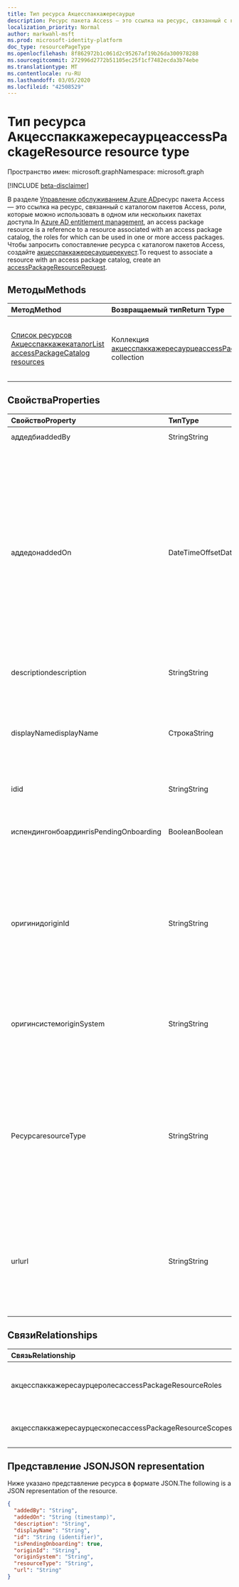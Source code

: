 ```yaml
---
title: Тип ресурса Акцесспаккажересаурце
description: Ресурс пакета Access — это ссылка на ресурс, связанный с каталогом, в котором находятся роли, которые можно использовать в одном или нескольких пакетах доступа.
localization_priority: Normal
author: markwahl-msft
ms.prod: microsoft-identity-platform
doc_type: resourcePageType
ms.openlocfilehash: 8f862972b1c061d2c95267af19b26da300978288
ms.sourcegitcommit: 272996d2772b51105ec25f1cf7482ecda3b74ebe
ms.translationtype: MT
ms.contentlocale: ru-RU
ms.lasthandoff: 03/05/2020
ms.locfileid: "42508529"
---
```

# <a name="accesspackageresource-resource-type"></a><span data-ttu-id="ed64e-103">Тип ресурса Акцесспаккажересаурце</span><span class="sxs-lookup"><span data-stu-id="ed64e-103">accessPackageResource resource type</span></span>

<span data-ttu-id="ed64e-104">Пространство имен: microsoft.graph</span><span class="sxs-lookup"><span data-stu-id="ed64e-104">Namespace: microsoft.graph</span></span>

[!INCLUDE [beta-disclaimer](../../includes/beta-disclaimer.md)]

<span data-ttu-id="ed64e-105">В разделе [Управление обслуживанием Azure AD](entitlementmanagement-root.md)ресурс пакета Access — это ссылка на ресурс, связанный с каталогом пакетов Access, роли, которые можно использовать в одном или нескольких пакетах доступа.</span><span class="sxs-lookup"><span data-stu-id="ed64e-105">In [Azure AD entitlement management](entitlementmanagement-root.md), an access package resource is a reference to a resource associated with an access package catalog, the roles for which can be used in one or more access packages.</span></span>  <span data-ttu-id="ed64e-106">Чтобы запросить сопоставление ресурса с каталогом пакетов Access, создайте [акцесспаккажересаурцерекуест](accesspackageresourcerequest.md).</span><span class="sxs-lookup"><span data-stu-id="ed64e-106">To request to associate a resource with an access package catalog, create an [accessPackageResourceRequest](accesspackageresourcerequest.md).</span></span>

## <a name="methods"></a><span data-ttu-id="ed64e-107">Методы</span><span class="sxs-lookup"><span data-stu-id="ed64e-107">Methods</span></span>

| <span data-ttu-id="ed64e-108">Метод</span><span class="sxs-lookup"><span data-stu-id="ed64e-108">Method</span></span>       | <span data-ttu-id="ed64e-109">Возвращаемый тип</span><span class="sxs-lookup"><span data-stu-id="ed64e-109">Return Type</span></span> | <span data-ttu-id="ed64e-110">Описание</span><span class="sxs-lookup"><span data-stu-id="ed64e-110">Description</span></span> |
|:-------------|:------------|:------------|
| [<span data-ttu-id="ed64e-111">Список ресурсов Акцесспаккажекаталог</span><span class="sxs-lookup"><span data-stu-id="ed64e-111">List accessPackageCatalog resources</span></span>](../api/accesspackagecatalog-list-accesspackageresources.md) | <span data-ttu-id="ed64e-112">Коллекция [акцесспаккажересаурце](accesspackageresource.md)</span><span class="sxs-lookup"><span data-stu-id="ed64e-112">[accessPackageResource](accesspackageresource.md) collection</span></span> | <span data-ttu-id="ed64e-113">Получение списка объектов Акцесспаккажересаурце в каталоге.</span><span class="sxs-lookup"><span data-stu-id="ed64e-113">Retrieve a list of accessPackageResource objects in a catalog.</span></span> |

## <a name="properties"></a><span data-ttu-id="ed64e-114">Свойства</span><span class="sxs-lookup"><span data-stu-id="ed64e-114">Properties</span></span>

| <span data-ttu-id="ed64e-115">Свойство</span><span class="sxs-lookup"><span data-stu-id="ed64e-115">Property</span></span>     | <span data-ttu-id="ed64e-116">Тип</span><span class="sxs-lookup"><span data-stu-id="ed64e-116">Type</span></span>        | <span data-ttu-id="ed64e-117">Описание</span><span class="sxs-lookup"><span data-stu-id="ed64e-117">Description</span></span> |
|:-------------|:------------|:------------|
|<span data-ttu-id="ed64e-118">аддедби</span><span class="sxs-lookup"><span data-stu-id="ed64e-118">addedBy</span></span>|<span data-ttu-id="ed64e-119">String</span><span class="sxs-lookup"><span data-stu-id="ed64e-119">String</span></span>|<span data-ttu-id="ed64e-120">Только для чтения.</span><span class="sxs-lookup"><span data-stu-id="ed64e-120">Read-only.</span></span>|
|<span data-ttu-id="ed64e-121">аддедон</span><span class="sxs-lookup"><span data-stu-id="ed64e-121">addedOn</span></span>|<span data-ttu-id="ed64e-122">DateTimeOffset</span><span class="sxs-lookup"><span data-stu-id="ed64e-122">DateTimeOffset</span></span>|<span data-ttu-id="ed64e-p102">Тип Timestamp представляет сведения о времени и дате с использованием формата ISO 8601 (всегда используется формат UTC). Например, значение полуночи 1 января 2014 г. в формате UTC выглядит так: `'2014-01-01T00:00:00Z'`.</span><span class="sxs-lookup"><span data-stu-id="ed64e-p102">The Timestamp type represents date and time information using ISO 8601 format and is always in UTC time. For example, midnight UTC on Jan 1, 2014 would look like this: `'2014-01-01T00:00:00Z'`</span></span>|
|<span data-ttu-id="ed64e-125">description</span><span class="sxs-lookup"><span data-stu-id="ed64e-125">description</span></span>|<span data-ttu-id="ed64e-126">String</span><span class="sxs-lookup"><span data-stu-id="ed64e-126">String</span></span>|<span data-ttu-id="ed64e-127">Описание ресурса.</span><span class="sxs-lookup"><span data-stu-id="ed64e-127">A description for the resource.</span></span>|
|<span data-ttu-id="ed64e-128">displayName</span><span class="sxs-lookup"><span data-stu-id="ed64e-128">displayName</span></span>|<span data-ttu-id="ed64e-129">Строка</span><span class="sxs-lookup"><span data-stu-id="ed64e-129">String</span></span>|<span data-ttu-id="ed64e-130">Отображаемое имя ресурса, например имя приложения, имя группы или имя сайта.</span><span class="sxs-lookup"><span data-stu-id="ed64e-130">The display name of the resource, such as the application name, group name or site name.</span></span>|
|<span data-ttu-id="ed64e-131">id</span><span class="sxs-lookup"><span data-stu-id="ed64e-131">id</span></span>|<span data-ttu-id="ed64e-132">String</span><span class="sxs-lookup"><span data-stu-id="ed64e-132">String</span></span>| <span data-ttu-id="ed64e-133">Только для чтения.</span><span class="sxs-lookup"><span data-stu-id="ed64e-133">Read-only.</span></span>|
|<span data-ttu-id="ed64e-134">испендингонбоардинг</span><span class="sxs-lookup"><span data-stu-id="ed64e-134">isPendingOnboarding</span></span>|<span data-ttu-id="ed64e-135">Boolean</span><span class="sxs-lookup"><span data-stu-id="ed64e-135">Boolean</span></span>|<span data-ttu-id="ed64e-136">Значение true, если ресурс пока недоступен для назначения.</span><span class="sxs-lookup"><span data-stu-id="ed64e-136">True if the resource is not yet available for assignment.</span></span>|
|<span data-ttu-id="ed64e-137">оригинид</span><span class="sxs-lookup"><span data-stu-id="ed64e-137">originId</span></span>|<span data-ttu-id="ed64e-138">String</span><span class="sxs-lookup"><span data-stu-id="ed64e-138">String</span></span>|<span data-ttu-id="ed64e-139">Уникальный идентификатор ресурса в исходной системе.</span><span class="sxs-lookup"><span data-stu-id="ed64e-139">The unique identifier of the resource in the origin system.</span></span> <span data-ttu-id="ed64e-140">В случае группы Azure AD это идентификатор группы.</span><span class="sxs-lookup"><span data-stu-id="ed64e-140">In the case of an Azure AD group, this is the identifier of the group.</span></span> |
|<span data-ttu-id="ed64e-141">оригинсистем</span><span class="sxs-lookup"><span data-stu-id="ed64e-141">originSystem</span></span>|<span data-ttu-id="ed64e-142">String</span><span class="sxs-lookup"><span data-stu-id="ed64e-142">String</span></span>|<span data-ttu-id="ed64e-143">Тип ресурса в исходной системе, например `SharePointOnline` или. `AadGroup`</span><span class="sxs-lookup"><span data-stu-id="ed64e-143">The type of the resource in the origin system, such as `SharePointOnline` or `AadGroup`.</span></span>|
|<span data-ttu-id="ed64e-144">Ресурса</span><span class="sxs-lookup"><span data-stu-id="ed64e-144">resourceType</span></span>|<span data-ttu-id="ed64e-145">String</span><span class="sxs-lookup"><span data-stu-id="ed64e-145">String</span></span>|<span data-ttu-id="ed64e-146">Тип ресурса, например, `Application` если это приложение, подключаемое к Azure AD, или `SharePoint Online Site` сайт SharePoint Online.</span><span class="sxs-lookup"><span data-stu-id="ed64e-146">The type of the resource, such as `Application` if it is an Azure AD connected application, or `SharePoint Online Site` for a SharePoint Online site.</span></span>|
|<span data-ttu-id="ed64e-147">url</span><span class="sxs-lookup"><span data-stu-id="ed64e-147">url</span></span>|<span data-ttu-id="ed64e-148">String</span><span class="sxs-lookup"><span data-stu-id="ed64e-148">String</span></span>|<span data-ttu-id="ed64e-149">Уникальный указатель ресурсов для ресурса, например URL-адрес для подписания пользователя в приложении.</span><span class="sxs-lookup"><span data-stu-id="ed64e-149">A unique resource locator for the resource, such as the URL for signing a user into an application.</span></span>|

## <a name="relationships"></a><span data-ttu-id="ed64e-150">Связи</span><span class="sxs-lookup"><span data-stu-id="ed64e-150">Relationships</span></span>

| <span data-ttu-id="ed64e-151">Связь</span><span class="sxs-lookup"><span data-stu-id="ed64e-151">Relationship</span></span> | <span data-ttu-id="ed64e-152">Тип</span><span class="sxs-lookup"><span data-stu-id="ed64e-152">Type</span></span>        | <span data-ttu-id="ed64e-153">Описание</span><span class="sxs-lookup"><span data-stu-id="ed64e-153">Description</span></span> |
|:-------------|:------------|:------------|
|<span data-ttu-id="ed64e-154">акцесспаккажересаурцеролес</span><span class="sxs-lookup"><span data-stu-id="ed64e-154">accessPackageResourceRoles</span></span>|<span data-ttu-id="ed64e-155">Коллекция [акцесспаккажересаурцероле](accesspackageresourcerole.md)</span><span class="sxs-lookup"><span data-stu-id="ed64e-155">[accessPackageResourceRole](accesspackageresourcerole.md) collection</span></span>| <span data-ttu-id="ed64e-156">Только для чтения.</span><span class="sxs-lookup"><span data-stu-id="ed64e-156">Read-only.</span></span> <span data-ttu-id="ed64e-157">Допускается значение null.</span><span class="sxs-lookup"><span data-stu-id="ed64e-157">Nullable.</span></span>|
|<span data-ttu-id="ed64e-158">акцесспаккажересаурцескопес</span><span class="sxs-lookup"><span data-stu-id="ed64e-158">accessPackageResourceScopes</span></span>|<span data-ttu-id="ed64e-159">Коллекция [акцесспаккажересаурцескопе](accesspackageresourcescope.md)</span><span class="sxs-lookup"><span data-stu-id="ed64e-159">[accessPackageResourceScope](accesspackageresourcescope.md) collection</span></span>| <span data-ttu-id="ed64e-p105">Только для чтения. Допускается значение null.</span><span class="sxs-lookup"><span data-stu-id="ed64e-p105">Read-only. Nullable.</span></span>|

## <a name="json-representation"></a><span data-ttu-id="ed64e-162">Представление JSON</span><span class="sxs-lookup"><span data-stu-id="ed64e-162">JSON representation</span></span>

<span data-ttu-id="ed64e-163">Ниже указано представление ресурса в формате JSON.</span><span class="sxs-lookup"><span data-stu-id="ed64e-163">The following is a JSON representation of the resource.</span></span>

<!-- {
  "blockType": "resource",
  "optionalProperties": [

  ],
  "@odata.type": "microsoft.graph.accessPackageResource",
  "baseType": "",
  "keyProperty": "id"
}-->

```json
{
  "addedBy": "String",
  "addedOn": "String (timestamp)",
  "description": "String",
  "displayName": "String",
  "id": "String (identifier)",
  "isPendingOnboarding": true,
  "originId": "String",
  "originSystem": "String",
  "resourceType": "String",
  "url": "String"
}
```

<!-- uuid: 16cd6b66-4b1a-43a1-adaf-3a886856ed98
2019-02-04 14:57:30 UTC -->
<!-- {
  "type": "#page.annotation",
  "description": "accessPackageResource resource",
  "keywords": "",
  "section": "documentation",
  "tocPath": ""
}-->
